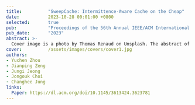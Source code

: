 ```yaml
---
title:          "SweepCache: Intermittence-Aware Cache on the Cheap"
date:           2023-10-28 00:01:00 +0800
selected:       true
pub:            "Proceedings of the 56th Annual IEEE/ACM International Symposium on Microarchitecture (MICRO'23)"
pub_date:       "2023"
abstract: >-
  Cover image is a photo by Thomas Renaud on Unsplash. The abstract of the publication is meant to be a TLDR (very brief summary with 1~2 sentences) of your paper.
cover:          /assets/images/covers/cover1.jpg
authors:
- Yuchen Zhou
- Jianping Zeng
- Jungi Jeong
- Jongouk Choi
- Changhee Jung
links:
  Paper: https://dl.acm.org/doi/10.1145/3613424.3623781
---
```

